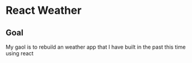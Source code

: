 # React Weather

## Goal 
My gaol is to rebuild an weather app that I have built in the past this time using react